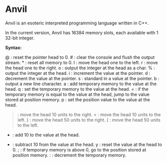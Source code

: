 # Anvil

Anvil is an esoteric interpreted programming language written in C++.

In the current version, Anvil has 16384 memory slots, each available with 1 32-bit integer.

**Syntax:**

@ : reset the pointer head to 0.
\# : clear the console and flush the output stream.
\* : reset all memory to 0.
l : move the head one to the left.
r : move the head one to the right.
o : output the integer at the head as a char.
% : output the integer at the head.
i : increment the value at the pointer.
d : decrement the value at the pointer.
s : standard in a value at the pointer.
b : output a new line character.
a : add temporary memory to the value at the head.
q : set the temporary memory to the value at the head.
= : if the temporary memory is equal to the value at the head, jump to the value stored at position memory.
p : set the position value to the value at the head.
> : move the head 10 units to the right.
< : move the head 10 units to the left.
} : move the head 50 units to the right.
{ : move the head 50 units to the left.
+ : add 10 to the value at the head.
- : subtract 10 from the value at the head.
y : reset the value at the head to 0.
; : if temporary memory is above 0, go to the position stored at position memory.
: : decrement the temporary memory.
